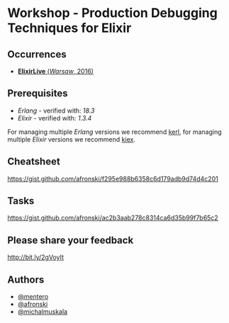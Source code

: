 # Workshop - **Production Debugging Techniques for Elixir**

## Occurrences

- [**ElixirLive** (*Warsaw*, 2016)](http://www.elixirlive.com/workshops/#workshop2)

## Prerequisites

- *Erlang* - verified with: *18.3*
- *Elixir* - verified with: *1.3.4*

For managing multiple *Erlang* versions we recommend [kerl](https://github.com/kerl/kerl), for managing multiple *Elixir* versions we recommend [kiex](https://github.com/taylor/kiex).

## Cheatsheet

https://gist.github.com/afronski/f295e988b6358c6d179adb9d74d4c201

## Tasks

https://gist.github.com/afronski/ac2b3aab278c8314ca6d35b99f7b65c2

## Please share your feedback

http://bit.ly/2gVoyIt

## Authors

- [@mentero](https://github.com/mentero)
- [@afronski](https://github.com/afronski)
- [@michalmuskala](https://github.com/michalmuskala)
